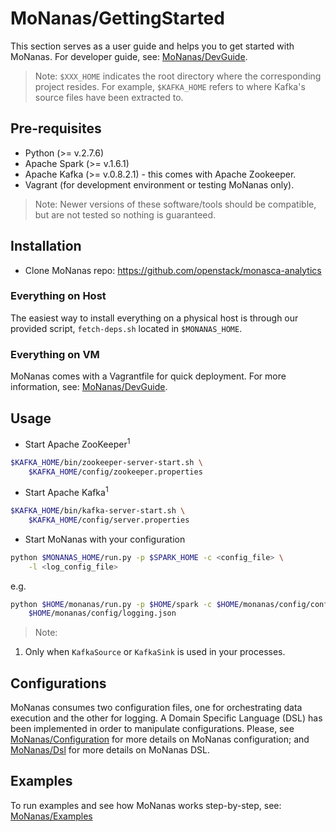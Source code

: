 # MoNanas/GettingStarted

This section serves as a user guide and helps you to get started with MoNanas.
For developer guide, see: [MoNanas/DevGuide](dev_guide.md).

> Note: `$XXX_HOME` indicates the root directory where the corresponding
project resides. For example, `$KAFKA_HOME` refers to where Kafka's source
files have been extracted to.

## Pre-requisites

* Python (>= v.2.7.6)
* Apache Spark (>= v.1.6.1)
* Apache Kafka (>= v.0.8.2.1) - this comes with Apache Zookeeper.
* Vagrant (for development environment or testing MoNanas only).

> Note: Newer versions of these software/tools should be compatible, but are
not tested so nothing is guaranteed.

## Installation

* Clone MoNanas repo: https://github.com/openstack/monasca-analytics

### Everything on Host

The easiest way to install everything on a physical host is through our
provided script, `fetch-deps.sh` located in `$MONANAS_HOME`.

### Everything on VM

MoNanas comes with a Vagrantfile for quick deployment. For more information,
see: [MoNanas/DevGuide](dev_guide.md).

## Usage

* Start Apache ZooKeeper<sup>1</sup>
```bash
$KAFKA_HOME/bin/zookeeper-server-start.sh \
    $KAFKA_HOME/config/zookeeper.properties
```
* Start Apache Kafka<sup>1</sup>
```bash
$KAFKA_HOME/bin/kafka-server-start.sh \
    $KAFKA_HOME/config/server.properties
```
* Start MoNanas with your configuration
```bash
python $MONANAS_HOME/run.py -p $SPARK_HOME -c <config_file> \
    -l <log_config_file>
```
e.g.
```bash
python $HOME/monanas/run.py -p $HOME/spark -c $HOME/monanas/config/config.json \
    $HOME/monanas/config/logging.json
```

> Note:
1. Only when `KafkaSource` or `KafkaSink` is used in your processes.

## Configurations
MoNanas consumes two configuration files, one for orchestrating data execution
and the other for logging. A Domain Specific Language (DSL) has been implemented in order to manipulate configurations.
Please, see [MoNanas/Configuration](configuration.md) for more details on MoNanas configuration;
and [MoNanas/Dsl](dsl.md) for more details on MoNanas DSL.

## Examples

To run examples and see how MoNanas works step-by-step, see: [MoNanas/Examples](examples.md)
